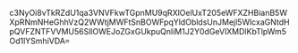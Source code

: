 c3NyOi8vTkRZdU1qa3VNVFkwTGpnMU9qRXlOelUxT205eWFXZHBianB5WXpRNmNHeGhhVzQ2WWtjMWFtSnBOWFpqYldObldsUnJMejl5WlcxaGNtdHpQVFZNTFVVMU56SllOWEJoZGxGUkpuQnliM1J2Y0dGeVlXMDlKbTlpWm5Od1lYSmhiVDA=
